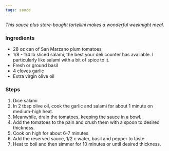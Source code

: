 ```yaml
---
tags: sauce
---
```


_This sauce plus store-bought tortellini makes a wonderful weeknight meal._
 
### Ingredients
* 28 oz can of San Marzano plum tomatoes
* 1/8 - 1/4 lb sliced salami, the best your deli counter has available. I particularly like salami with a bit of spice to it.
* Fresh or ground basil
* 4 cloves garlic
* Extra virgin olive oil

### Steps
1. Dice salami
2. In 2 tbsp olive oil, cook the garlic and salami for about 1 minute on medium-high heat.
3. Meanwhile, drain the tomatoes, keeping the sauce in a bowl.
4. Add the tomatoes to the pain and crush them with a spoon to desired thickness.
5. Cook on high for about 6-7 minutes
6. Add the reserved sauce, 1/2 c water, basil and pepper to taste
7. Heat to boil and then simmer for 10 minutes or until desired thickness.